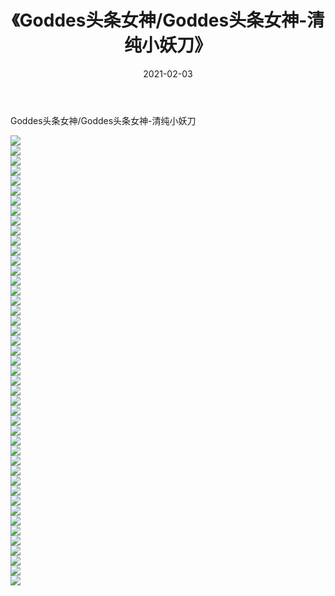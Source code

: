 ﻿---
layout: post
title:  《Goddes头条女神/Goddes头条女神-清纯小妖刀》
date:   2021-02-03
img: http://img.660000.xyz/Sharelink/网络美图/2021/Goddes头条女神/Goddes头条女神-清纯小妖刀/000.jpg
categories: [美女, 清纯, 唯美]
---

Goddes头条女神/Goddes头条女神-清纯小妖刀

 ![](http://img.660000.xyz/Sharelink/网络美图/2021/Goddes头条女神/Goddes头条女神-清纯小妖刀/001.jpg) <br>![](http://img.660000.xyz/Sharelink/网络美图/2021/Goddes头条女神/Goddes头条女神-清纯小妖刀/002.jpg) <br>![](http://img.660000.xyz/Sharelink/网络美图/2021/Goddes头条女神/Goddes头条女神-清纯小妖刀/003.jpg) <br>![](http://img.660000.xyz/Sharelink/网络美图/2021/Goddes头条女神/Goddes头条女神-清纯小妖刀/004.jpg) <br>![](http://img.660000.xyz/Sharelink/网络美图/2021/Goddes头条女神/Goddes头条女神-清纯小妖刀/005.jpg) <br>![](http://img.660000.xyz/Sharelink/网络美图/2021/Goddes头条女神/Goddes头条女神-清纯小妖刀/006.jpg) <br>![](http://img.660000.xyz/Sharelink/网络美图/2021/Goddes头条女神/Goddes头条女神-清纯小妖刀/007.jpg) <br>![](http://img.660000.xyz/Sharelink/网络美图/2021/Goddes头条女神/Goddes头条女神-清纯小妖刀/008.jpg) <br>![](http://img.660000.xyz/Sharelink/网络美图/2021/Goddes头条女神/Goddes头条女神-清纯小妖刀/009.jpg) <br>![](http://img.660000.xyz/Sharelink/网络美图/2021/Goddes头条女神/Goddes头条女神-清纯小妖刀/010.jpg) <br>![](http://img.660000.xyz/Sharelink/网络美图/2021/Goddes头条女神/Goddes头条女神-清纯小妖刀/011.jpg) <br>![](http://img.660000.xyz/Sharelink/网络美图/2021/Goddes头条女神/Goddes头条女神-清纯小妖刀/012.jpg) <br>![](http://img.660000.xyz/Sharelink/网络美图/2021/Goddes头条女神/Goddes头条女神-清纯小妖刀/013.jpg) <br>![](http://img.660000.xyz/Sharelink/网络美图/2021/Goddes头条女神/Goddes头条女神-清纯小妖刀/014.jpg) <br>![](http://img.660000.xyz/Sharelink/网络美图/2021/Goddes头条女神/Goddes头条女神-清纯小妖刀/015.jpg) <br>![](http://img.660000.xyz/Sharelink/网络美图/2021/Goddes头条女神/Goddes头条女神-清纯小妖刀/016.jpg) <br>![](http://img.660000.xyz/Sharelink/网络美图/2021/Goddes头条女神/Goddes头条女神-清纯小妖刀/017.jpg) <br>![](http://img.660000.xyz/Sharelink/网络美图/2021/Goddes头条女神/Goddes头条女神-清纯小妖刀/018.jpg) <br>![](http://img.660000.xyz/Sharelink/网络美图/2021/Goddes头条女神/Goddes头条女神-清纯小妖刀/019.jpg) <br>![](http://img.660000.xyz/Sharelink/网络美图/2021/Goddes头条女神/Goddes头条女神-清纯小妖刀/020.jpg) <br>![](http://img.660000.xyz/Sharelink/网络美图/2021/Goddes头条女神/Goddes头条女神-清纯小妖刀/021.jpg) <br>![](http://img.660000.xyz/Sharelink/网络美图/2021/Goddes头条女神/Goddes头条女神-清纯小妖刀/022.jpg) <br>![](http://img.660000.xyz/Sharelink/网络美图/2021/Goddes头条女神/Goddes头条女神-清纯小妖刀/023.jpg) <br>![](http://img.660000.xyz/Sharelink/网络美图/2021/Goddes头条女神/Goddes头条女神-清纯小妖刀/024.jpg) <br>![](http://img.660000.xyz/Sharelink/网络美图/2021/Goddes头条女神/Goddes头条女神-清纯小妖刀/025.jpg) <br>![](http://img.660000.xyz/Sharelink/网络美图/2021/Goddes头条女神/Goddes头条女神-清纯小妖刀/026.jpg) <br>![](http://img.660000.xyz/Sharelink/网络美图/2021/Goddes头条女神/Goddes头条女神-清纯小妖刀/027.jpg) <br>![](http://img.660000.xyz/Sharelink/网络美图/2021/Goddes头条女神/Goddes头条女神-清纯小妖刀/028.jpg) <br>![](http://img.660000.xyz/Sharelink/网络美图/2021/Goddes头条女神/Goddes头条女神-清纯小妖刀/029.jpg) <br>![](http://img.660000.xyz/Sharelink/网络美图/2021/Goddes头条女神/Goddes头条女神-清纯小妖刀/030.jpg) <br>![](http://img.660000.xyz/Sharelink/网络美图/2021/Goddes头条女神/Goddes头条女神-清纯小妖刀/031.jpg) <br>![](http://img.660000.xyz/Sharelink/网络美图/2021/Goddes头条女神/Goddes头条女神-清纯小妖刀/032.jpg) <br>![](http://img.660000.xyz/Sharelink/网络美图/2021/Goddes头条女神/Goddes头条女神-清纯小妖刀/033.jpg) <br>![](http://img.660000.xyz/Sharelink/网络美图/2021/Goddes头条女神/Goddes头条女神-清纯小妖刀/034.jpg) <br>![](http://img.660000.xyz/Sharelink/网络美图/2021/Goddes头条女神/Goddes头条女神-清纯小妖刀/035.jpg) <br>![](http://img.660000.xyz/Sharelink/网络美图/2021/Goddes头条女神/Goddes头条女神-清纯小妖刀/036.jpg) <br>![](http://img.660000.xyz/Sharelink/网络美图/2021/Goddes头条女神/Goddes头条女神-清纯小妖刀/037.jpg) <br>![](http://img.660000.xyz/Sharelink/网络美图/2021/Goddes头条女神/Goddes头条女神-清纯小妖刀/038.jpg) <br>![](http://img.660000.xyz/Sharelink/网络美图/2021/Goddes头条女神/Goddes头条女神-清纯小妖刀/039.jpg) <br>![](http://img.660000.xyz/Sharelink/网络美图/2021/Goddes头条女神/Goddes头条女神-清纯小妖刀/040.jpg) <br>![](http://img.660000.xyz/Sharelink/网络美图/2021/Goddes头条女神/Goddes头条女神-清纯小妖刀/041.jpg) <br>![](http://img.660000.xyz/Sharelink/网络美图/2021/Goddes头条女神/Goddes头条女神-清纯小妖刀/042.jpg) <br>![](http://img.660000.xyz/Sharelink/网络美图/2021/Goddes头条女神/Goddes头条女神-清纯小妖刀/043.jpg) <br>![](http://img.660000.xyz/Sharelink/网络美图/2021/Goddes头条女神/Goddes头条女神-清纯小妖刀/044.jpg) <br>![](http://img.660000.xyz/Sharelink/网络美图/2021/Goddes头条女神/Goddes头条女神-清纯小妖刀/045.jpg) <br>